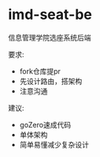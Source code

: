 # imd-seat-be
信息管理学院选座系统后端

要求:
- fork仓库提pr
- 先设计路由，搭架构
- 注意沟通

建议:
- goZero速成代码
- 单体架构
- 简单易懂减少复杂设计
